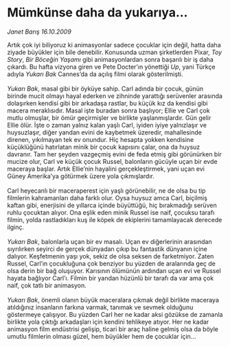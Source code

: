 # Mümkünse daha da yukarıya...

*Janet Barış 16.10.2009*

<div class="taraf_structure_2col_1zq">
<div class="margen_n">



 <p>Artık çok iyi biliyoruz ki animasyonlar sadece çocuklar için değil, hatta daha ziyade büyükler için bile denebilir. Konusunda uzman şirketlerden Pixar, <i>Toy Story</i>, <i>Bir Böceğin Yaşamı</i> gibi animasyonlardan sonra başarılı bir iş daha çıkardı. Bu hafta vizyona giren ve Pete Docter’ın yönettiği <i>Up</i>, yani Türkçe adıyla <i>Yukarı Bak</i> Cannes’da da açılış filmi olarak gösterilmişti.<i> <br/><br/>Yukarı Bak</i>, masal gibi bir öyküye sahip. Carl adında bir çocuk, günün birinde mucit olmayı hayal ederken ve zihninde yarattığı serüvenler arasında dolaşırken kendisi gibi bir arkadaşa rastlar, bu küçük kız da kendisi gibi macera meraklısıdır. Masal işte buradan sonra başlıyor; Ellie ve Carl çok mutlu olmuşlar, bir ömür geçirmişler ve birlikte yaşlanmışlardır. Gün gelir Ellie ölür. İşte o zaman yalnız kalan yaşlı Carl, iyiden iyiye yalnızlaşır ve huysuzlaşır, diğer yandan evini de kaybetmek üzeredir, mahallesinde direnen, yıkılmayan tek ev onundur. Hiç hesapta yokken kendisine küçüklüğünü hatırlatan minik bir çocuk kapısını çalar, ona da huysuz davranır. Tam her şeyden vazgeçmiş evini de feda etmiş gibi görünürken bir mucize olur, Carl ve küçük çocuk Russel, balonların gücüyle uçan bir evde maceraya başlar. Artık Ellie’nin hayalini gerçekleştirmek, yani uçan evi Güney Amerika’ya götürmek üzere yola çıkmışlardır. <br/><br/>Carl heyecanlı bir maceraperest için yaşlı görünebilir, ne de olsa bu tip filmlerin kahramanları daha farklı olur. Oysa huysuz amca Carl, biçilmiş kaftan gibi, enerjisini de yıllarca içinde büyüttüğü, hiç bırakmadığı serüven ruhlu çocuktan alıyor. Ona eşlik eden minik Russel ise naif, çocuksu tarafı filmin, yolda rastladıkları kuş ile köpek de ekiplerini tamamlayacak derecede ilginç. <i><br/><br/>Yukarı Bak</i>, balonlarla uçan bir ev masalı. Uçan ev diğerlerinin arasından sıyrılırken seyirci de gerçek dünyadan çıkıp bu fantastik dünyanın içine dalıyor. Keşfetmenin yaşı yok, sekiz de olsa seksen de farketmiyor. Zaten Russel, Carl’ın çocukluğuna çok benziyor bu yüzden de aralarında geç de olsa derin bir bağ oluşuyor. Karısının ölümünün ardından uçan evi ve Russel hayata bağlıyor Carl’ı. Filmin bir yandan hüzünlü bir tarafı da var ama çok naif, çok tatlı bir animasyon. <i><br/><br/>Yukarı Bak</i>, önemli olanın büyük maceralara çıkmak değil birlikte maceraya atıldığınız insanların farkına varmak, tanımak ve sevmek olduğunu göstermeye çalışıyor. Bu yüzden Carl her ne kadar aksi gözükse de zamanla birlikte yola çıktığı arkadaşları için kendini tehlikeye atıyor. Her ne kadar animasyon film endüstrisi gelişip, ticari bir araç haline gelmiş olsa da böyle umutlu filmlerin olması güzel, hem büyükler hem de çocuklar için...</p>
<br/>
<br/>
<br/>



<br/>


<div id="taraf_not">
</div>

</div>


</div>
